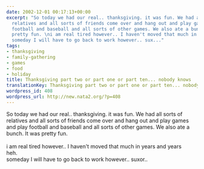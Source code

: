 ```yaml
---
date: 2002-12-01 00:17:13+00:00
excerpt: "So today we had our real.. thanksgiving. it was fun. We had all sorts of
  relatives and all sorts of friends come over and hang out and play games and play
  football and baseball and all sorts of other games. We also ate a bunch. It was
  pretty fun. \ni am real tired however.. I haven't moved that much in years and years\nheh.
  someday I will have to go back to work however.. sux..."
tags:
- thanksgiving
- family-gathering
- games
- food
- holiday
title: Thanksgiving part two or part one or part ten... nobody knows
translationKey: Thanksgiving part two or part one or part ten... nobody knows
wordpress_id: 408
wordpress_url: http://new.nata2.org/?p=408
---
```


So today we had our real.. thanksgiving. it was fun. We had all sorts of relatives and all sorts of friends come over and hang out and play games and play football and baseball and all sorts of other games. We also ate a bunch. It was pretty fun. <br/>
<br/>i am real tired however.. I haven't moved that much in years and years
<br/>heh. <br/>someday I will have to go back to work however.. suxor..